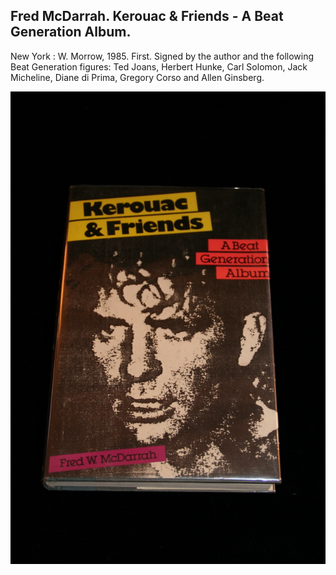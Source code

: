 ## Fred McDarrah. Kerouac & Friends - A Beat Generation Album.

New York : W. Morrow, 1985. First. Signed by the author and the following Beat Generation figures: Ted Joans, Herbert Hunke, Carl Solomon, Jack Micheline, Diane di Prima, Gregory Corso and Allen Ginsberg. 

![Kerouac & Friends - A Beat Generation Album](../assets/images/kerouac-friends-a-beat-gen-1.jpg)
